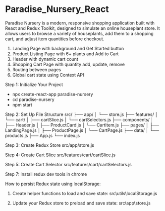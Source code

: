 # Paradise_Nursery_React
Paradise Nursery is a modern, responsive shopping application built with React and Redux Toolkit, designed to simulate an online houseplant store. It allows users to browse a variety of houseplants, add them to a shopping cart, and adjust item quantities before checkout.

1. Landing Page with background and Get Started button
2. Product Listing Page with 6+ plants and Add to Cart
3. Header with dynamic cart count
4. Shopping Cart Page with quantity add, update, remove
5. Routing between pages
6. Global cart state using Context API

Step 1: Initialize Your Project
- npx create-react-app paradise-nursery
- cd paradise-nursery
- npm start

Step 2: Set Up File Structure
src/
├── app/
│   └── store.js
├── features/
│   └── cart/
│       ├── cartSlice.js
│       └── cartSelectors.js
├── components/
│   ├── Header.js
│   ├── ProductCard.js
│   └── CartItem.js
├── pages/
│   ├── LandingPage.js
│   ├── ProductPage.js
│   └── CartPage.js
├── data/
│   └── products.js
├── App.js
└── index.js

Step 3: Create Redux Store
src/app/store.js

Step 4: Create Cart Slice
src/features/cart/cartSlice.js

Step 5: Create Cart Selector 
src/features/cart/cartSelectors.js

Step 7: Install redux dev tools in chrome 


How to persist Redux state using localStorage:
1. Create helper functions to load and save state:
src\utils\localStorage.js

2. Update your Redux store to preload and save state:
src\app\store.js